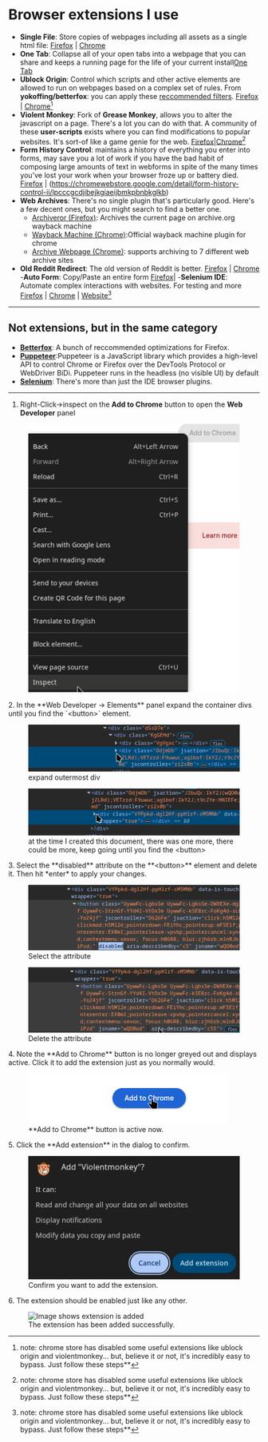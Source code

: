 # Browser extensions I use

- **Single File**: Store copies of webpages including all assets as a single html file: [Firefox](https://addons.mozilla.org/en-US/firefox/addon/single-file/) | [Chrome](https://chromewebstore.google.com/detail/singlefile/mpiodijhokgodhhofbcjdecpffjipkle)
- **One Tab**: Collapse all of your open tabs into a webpage that you can share and keeps a running page for the life of your current install[One Tab](https://addons.mozilla.org/en-US/firefox/addon/onetab/)
- **Ublock Origin**: Control which scripts and other active elements are allowed to run on webpages based on a complex set of rules. From **yokoffing/betterfox**: you can apply these [reccommended filters](https://github.com/yokoffing/filterlists#guidelines). [Firefox](https://addons.mozilla.org/en-US/firefox/addon/ublock-origin/) | [Chrome](https://chromewebstore.google.com/detail/ublock-origin/cjpalhdlnbpafiamejdnhcphjbkeiagm)[^1]
- **Violent Monkey**: Fork of **Grease Monkey**,  allows you to alter the javascript on a page. There's a lot you can do with that. A community of these **user-scripts** exists where you can find modifications to popular websites. It's sort-of like a game genie for the web. [Firefox](https://addons.mozilla.org/en-US/firefox/addon/violentmonkey/)|[Chrome](https://chromewebstore.google.com/detail/violentmonkey/jinjaccalgkegednnccohejagnlnfdag)[^1]
- **Form History Control**: maintains a history of everything you enter into forms, may save you a lot of work if you have the bad habit of composing large amounts of text in webforms in spite of the many times you've lost your work when your browser froze up or battery died.  [Firefox](https://addons.mozilla.org/en-US/firefox/addon/form-history-control/) | (https://chromewebstore.google.com/detail/form-history-control-ii/lpcccgcdjibejkgiaeijbmkpbnbkglkb)
- **Web Archives**: There's no single plugin that's particularly good. Here's a few decent ones, but you might search to find a better one. 
  - [Archiveror (Firefox)](https://addons.mozilla.org/en-US/firefox/addon/archiveror/): Archives the current page on archive.org wayback machine
  - [Wayback Machine (Chrome)](https://chromewebstore.google.com/detail/wayback-machine/fpnmgdkabkmnadcjpehmlllkndpkmiak):Official wayback machine plugin for chrome
  - [Archive Webpage (Chrome)](https://chromewebstore.google.com/detail/archive-page/gcaimhkfmliahedmeklebabdgagipbia): supports archiving to 7 different web archive sites
- **Old Reddit Redirect**: The old version of Reddit is better. [Firefox](https://addons.mozilla.org/en-US/firefox/addon/old-reddit-redirect) | [Chrome](https://chromewebstore.google.com/detail/old-reddit-redirect/dneaehbmnbhcippjikoajpoabadpodje) 
-**Auto Form**: Copy/Paste an entire form [Firefox](https://addons.mozilla.org/en-US/firefox/addon/auto-form/)|
-**Selenium IDE**: Automate complex interactions with websites. For testing and more [Firefox](https://addons.mozilla.org/en-US/firefox/addon/selenium-ide/) | [Chrome](https://chromewebstore.google.com/detail/selenium-ide/mooikfkahbdckldjjndioackbalphokd) | [Website](https://www.selenium.dev/selenium-ide/)[^1]

---

## Not extensions, but in the same category

- [**Betterfox**](https://github.com/yokoffing/Betterfox): A bunch of reccommended optimizations for Firefox.
- [**Puppeteer**](https://pptr.dev/):Puppeteer is a JavaScript library which provides a high-level API to control Chrome or Firefox over the DevTools Protocol or WebDriver BiDi. Puppeteer runs in the headless (no visible UI) by default
- [**Selenium**](https://www.selenium.dev/): There's more than just the IDE browser plugins.

---
[^1]:note: chrome store has disabled some useful extensions like ublock origin and violentmonkey... but, believe it or not, it's incredibly easy to bypass. Just follow these steps**
1. Right-Click->inspect on the **Add to Chrome** button to open the **Web Developer** panel
<figure>
<img src="./images/step-1-inspect-disabled-chrome-extension-add-button.png" alt="Image shows the mouse over *inspect* option of the right click menu from the *add to chrome* button"/>
<figcaption></figcaption>
</figure>
2. In the **Web Developer -> Elements** panel expand the container divs until you find the `&lt;button&gt;` element. 
<figure>
<img src="./images/step-2-part-1-expand-wrapper-div.png" alt="Image shows mouse pointer clicking on containing div in web developer panel"/>
<figcaption>expand outermost div</figcaption>
</figure>
<figure>
<img src="./images/step-2-part-2-expand-another-wrapper-div.png" alt="Image shows mouse pointer clicking on nested container div in web developer panel"/>
<figcaption>at the time I created this document, there was one more, there could be more, keep going until you find the &lt;button&gt;</figcaption>
</figure>
3. Select the **disabled** attribute on the **&lt;button&gt;** element and delete it. Then hit *enter* to apply your changes.
<figure>
<img src="./images/step-3-part-1-select-and-erase-disabled-attribute.png" alt="Image shows the *disabled* attributed selected in the web developer addon elements page"/>
<figcaption>Select the attribute</figcaption>
</figure>
<figure>
<img src="./images/step-3-part-2-select-and-erase-disabled-attribute.png" alt="Image shows the *disabled* attributed deleted in the web developer addon elements page"/>
<figcaption>Delete the attribute</figcaption>
</figure>
4. Note the **Add to Chrome** button is no longer greyed out and displays active. Click it to add the extension just as you normally would.
<figure>
<img src="./images/step-4-note-add-is-enabled-and-click-to-install-normally.png" alt="Image shows active *Add to Chrome* button"/>
<figcaption>**Add to Chrome** button is active now.</figcaption>
</figure>
5. Click the **Add extension** in the dialog to confirm. 
<figure>
<img src="./images/step-5-confirm-add-extension.png" alt="Image shows confirm add extension dialog"/>
<figcaption>Confirm you want to add the extension.</figcaption>
</figure>
6. The extension should be enabled just like any other.
<figure>
<img src="./step-6-success.png" alt="Image shows extension is added"/>
<figcaption>The extension has been added successfully.</figcaption>
</figure>
